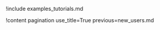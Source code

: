 !include examples_tutorials.md

!content pagination use_title=True
                    previous=new_users.md

